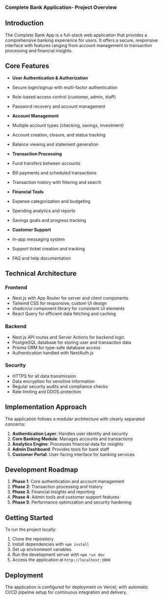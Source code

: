 
### Complete Bank Application- Project Overview

## Introduction

The Complete Bank App is a full-stack web application that provides a comprehensive banking experience for users. It offers a secure, responsive interface with features ranging from account management to transaction processing and financial insights.

## Core Features

- **User Authentication & Authorization**

- Secure login/signup with multi-factor authentication
- Role-based access control (customer, admin, staff)
- Password recovery and account management



- **Account Management**

- Multiple account types (checking, savings, investment)
- Account creation, closure, and status tracking
- Balance viewing and statement generation



- **Transaction Processing**

- Fund transfers between accounts
- Bill payments and scheduled transactions
- Transaction history with filtering and search



- **Financial Tools**

- Expense categorization and budgeting
- Spending analytics and reports
- Savings goals and progress tracking



- **Customer Support**

- In-app messaging system
- Support ticket creation and tracking
- FAQ and help documentation





## Technical Architecture

### Frontend

- Next.js with App Router for server and client components
- Tailwind CSS for responsive, custom UI design
- shadcn/ui component library for consistent UI elements
- React Query for efficient data fetching and caching


### Backend

- Next.js API routes and Server Actions for backend logic
- PostgreSQL database for storing user and transaction data
- Prisma ORM for type-safe database access
- Authentication handled with NextAuth.js


### Security

- HTTPS for all data transmission
- Data encryption for sensitive information
- Regular security audits and compliance checks
- Rate limiting and DDOS protection


## Implementation Approach

The application follows a modular architecture with clearly separated concerns:

1. **Authentication Layer**: Handles user identity and security
2. **Core Banking Module**: Manages accounts and transactions
3. **Analytics Engine**: Processes financial data for insights
4. **Admin Dashboard**: Provides tools for bank staff
5. **Customer Portal**: User-facing interface for banking services


## Development Roadmap

1. **Phase 1**: Core authentication and account management
2. **Phase 2**: Transaction processing and history
3. **Phase 3**: Financial insights and reporting
4. **Phase 4**: Admin tools and customer support features
5. **Phase 5**: Performance optimization and security hardening


## Getting Started

To run the project locally:

1. Clone the repository
2. Install dependencies with `npm install`
3. Set up environment variables
4. Run the development server with `npm run dev`
5. Access the application at `http://localhost:3000`


## Deployment

The application is configured for deployment on Vercel, with automatic CI/CD pipeline setup for continuous integration and delivery.


